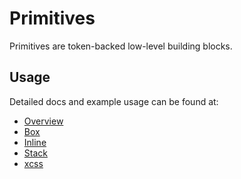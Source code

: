 # Primitives

Primitives are token-backed low-level building blocks.

## Usage

Detailed docs and example usage can be found at:

- [Overview](https://staging.atlassian.design/components/primitives/overview)
- [Box](https://staging.atlassian.design/components/primitives/box)
- [Inline](https://staging.atlassian.design/components/primitives/inline)
- [Stack](https://staging.atlassian.design/components/primitives/stack)
- [xcss](https://staging.atlassian.design/components/primitives/xcss)
